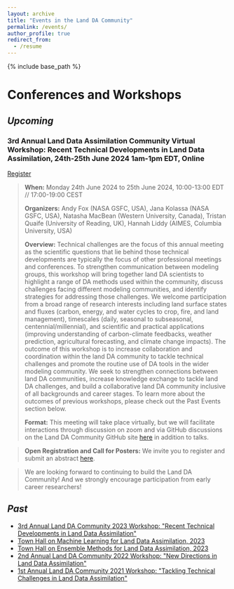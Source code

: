 ```yaml
---
layout: archive
title: "Events in the Land DA Community"
permalink: /events/
author_profile: true
redirect_from:
  - /resume
---
```


{% include base_path %}


Conferences and Workshops
======
## *Upcoming*

### 3rd Annual Land Data Assimilation Community Virtual Workshop: Recent Technical Developments in Land Data Assimilation, 24th-25th June 2024 1am-1pm EDT, Online 
[Register](https://aimesproject.org/land_da_workshop_2024/)

>**When:** Monday 24th June 2024 to 25th June 2024, 10:00-13:00 EDT // 17:00-19:00 CEST
>
>**Organizers:** Andy Fox (NASA GSFC, USA), Jana Kolassa (NASA GSFC, USA), Natasha MacBean (Western University, Canada), Tristan Quaife (University of Reading, UK), Hannah Liddy (AIMES, Columbia University, USA)
>
>**Overview:** Technical challenges are the focus of this annual meeting as the scientific questions that lie behind those technical developments are typically the focus of other professional meetings and conferences. To strengthen communication between modeling groups, this workshop will bring together land DA scientists to highlight a range of DA methods used within the community, discuss challenges facing different modeling communities, and identify strategies for addressing those challenges. We welcome participation from a broad range of research interests including land surface states and fluxes (carbon, energy, and water cycles to crop, fire, and land management), timescales (daily, seasonal to subseasonal, centennial/millennial), and scientific and practical applications (improving understanding of carbon-climate feedbacks, weather prediction, agricultural forecasting, and climate change impacts). The outcome of this workshop is to increase collaboration and coordination within the land DA community to tackle technical challenges and promote the routine use of DA tools in the wider modeling community. We seek to strengthen connections between land DA communities, increase knowledge exchange to tackle land DA challenges, and build a collaborative land DA community inclusive of all backgrounds and career stages. To learn more about the outcomes of previous workshops, please check out the Past Events section below.
>
>**Format:** This meeting will take place virtually, but we will facilitate interactions through discussion on zoom and via GitHub discussions on the Land DA Community GitHub site [here](https://github.com/land-da-community/2024-developments-in-land-DA-workshop/discussions) in addition to talks. 
>

>**Open Registration and Call for Posters:** We invite you to register and submit an abstract [here](https://aimesproject.org/land_da_workshop_2024/). 
>

>We are looking forward to continuing to build the Land DA Community! And we strongly encourage participation from early career researchers!


## *Past*
- [3rd Annual Land DA Community 2023 Workshop: "Recent Technical Developments in Land Data Assimilation"](https://aimesproject.org/lda_workshop_2023/)
- [Town Hall on Machine Learning for Land Data Assimilation, 2023](https://aimesproject.org/machine-learning-town-hall/) 
- [Town Hall on Ensemble Methods for Land Data Assimilation, 2023](https://aimesproject.org/ensembles-town-hall/) 
- [2nd Annual Land DA Community 2022 Workshop: "New Directions in Land Data Assimilation"](https://aimesproject.org/lda_workshop_2022/)
- [1st Annual Land DA Community 2021 Workshop: "Tackling Technical Challenges in Land Data Assimilation"](https://aimesproject.org/lda_workshop/)
